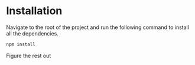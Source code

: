 # Installation
Navigate to the root of the project and run the following command to install all the dependencies.
```bash
npm install
```
Figure the rest out
